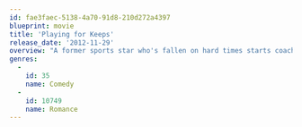 ```yaml
---
id: fae3faec-5138-4a70-91d8-210d272a4397
blueprint: movie
title: 'Playing for Keeps'
release_date: '2012-11-29'
overview: "A former sports star who's fallen on hard times starts coaching his son's soccer team in an attempt to get his life together."
genres:
  -
    id: 35
    name: Comedy
  -
    id: 10749
    name: Romance
---
```

